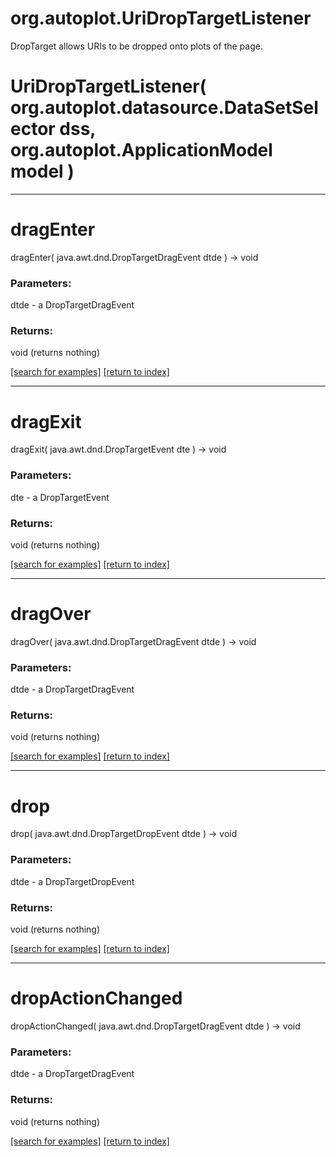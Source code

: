 # org.autoplot.UriDropTargetListener

DropTarget allows URIs to be dropped onto plots of the page.

# UriDropTargetListener( org.autoplot.datasource.DataSetSelector dss, org.autoplot.ApplicationModel model )


***
<a name="dragEnter"></a>
# dragEnter
dragEnter( java.awt.dnd.DropTargetDragEvent dtde ) &rarr; void



### Parameters:
dtde - a DropTargetDragEvent

### Returns:
void (returns nothing)


<a href="https://github.com/autoplot/dev/search?q=dragEnter&unscoped_q=dragEnter">[search for examples]</a>
<a href="https://github.com/autoplot/documentation/blob/master/javadoc/index-all.md">[return to index]</a>

***
<a name="dragExit"></a>
# dragExit
dragExit( java.awt.dnd.DropTargetEvent dte ) &rarr; void



### Parameters:
dte - a DropTargetEvent

### Returns:
void (returns nothing)


<a href="https://github.com/autoplot/dev/search?q=dragExit&unscoped_q=dragExit">[search for examples]</a>
<a href="https://github.com/autoplot/documentation/blob/master/javadoc/index-all.md">[return to index]</a>

***
<a name="dragOver"></a>
# dragOver
dragOver( java.awt.dnd.DropTargetDragEvent dtde ) &rarr; void



### Parameters:
dtde - a DropTargetDragEvent

### Returns:
void (returns nothing)


<a href="https://github.com/autoplot/dev/search?q=dragOver&unscoped_q=dragOver">[search for examples]</a>
<a href="https://github.com/autoplot/documentation/blob/master/javadoc/index-all.md">[return to index]</a>

***
<a name="drop"></a>
# drop
drop( java.awt.dnd.DropTargetDropEvent dtde ) &rarr; void



### Parameters:
dtde - a DropTargetDropEvent

### Returns:
void (returns nothing)


<a href="https://github.com/autoplot/dev/search?q=drop&unscoped_q=drop">[search for examples]</a>
<a href="https://github.com/autoplot/documentation/blob/master/javadoc/index-all.md">[return to index]</a>

***
<a name="dropActionChanged"></a>
# dropActionChanged
dropActionChanged( java.awt.dnd.DropTargetDragEvent dtde ) &rarr; void



### Parameters:
dtde - a DropTargetDragEvent

### Returns:
void (returns nothing)


<a href="https://github.com/autoplot/dev/search?q=dropActionChanged&unscoped_q=dropActionChanged">[search for examples]</a>
<a href="https://github.com/autoplot/documentation/blob/master/javadoc/index-all.md">[return to index]</a>


